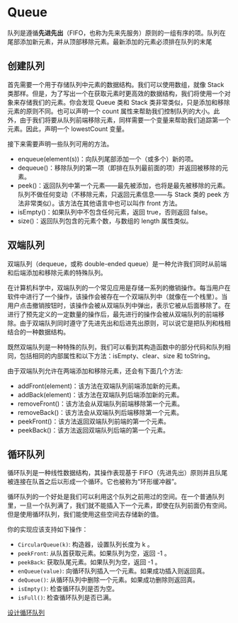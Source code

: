 # Queue

队列是遵循**先进先出**（FIFO，也称为先来先服务）原则的一组有序的项。队列在尾部添加新元素，并从顶部移除元素。最新添加的元素必须排在队列的末尾

## 创建队列

首先需要一个用于存储队列中元素的数据结构。我们可以使用数组，就像 Stack 类那样。但是，为了写出一个在获取元素时更高效的数据结构，我们将使用一个对象来存储我们的元素。你会发现 Queue 类和 Stack 类非常类似，只是添加和移除元素的原则不同。也可以声明一个 count 属性来帮助我们控制队列的大小。此外，由于我们将要从队列前端移除元素，同样需要一个变量来帮助我们追踪第一个元素。因此，声明一个 lowestCount 变量。

接下来需要声明一些队列可用的方法。

- enqueue(element(s))：向队列尾部添加一个（或多个）新的项。
- dequeue()：移除队列的第一项（即排在队列最前面的项）并返回被移除的元素。
- peek()：返回队列中第一个元素——最先被添加，也将是最先被移除的元素。队列不做任何变动（不移除元素，只返回元素信息——与 Stack 类的 peek 方法非常类似）。该方法在其他语言中也可以叫作 front 方法。
- isEmpty()：如果队列中不包含任何元素，返回 true，否则返回 false。
- size()：返回队列包含的元素个数，与数组的 length 属性类似。

## 双端队列

双端队列（dequeue，或称 double-ended queue）是一种允许我们同时从前端和后端添加和移除元素的特殊队列。

在计算机科学中，双端队列的一个常见应用是存储一系列的撤销操作。每当用户在软件中进行了一个操作，该操作会被存在一个双端队列中（就像在一个栈里）。当用户点击撤销按钮时，该操作会被从双端队列中弹出，表示它被从后面移除了。在进行了预先定义的一定数量的操作后，最先进行的操作会被从双端队列的前端移除。由于双端队列同时遵守了先进先出和后进先出原则，可以说它是把队列和栈相结合的一种数据结构。

既然双端队列是一种特殊的队列，我们可以看到其构造函数中的部分代码和队列相同，包括相同的内部属性和以下方法：isEmpty、clear、size 和 toString。

由于双端队列允许在两端添加和移除元素，还会有下面几个方法:

- addFront(element)：该方法在双端队列前端添加新的元素。
- addBack(element)：该方法在双端队列后端添加新的元素。
- removeFront()：该方法会从双端队列前端移除第一个元素。
- removeBack()：该方法会从双端队列后端移除第一个元素。
- peekFront()：该方法返回双端队列前端的第一个元素。
- peekBack()：该方法返回双端队列后端的第一个元素。

## 循环队列

循环队列是一种线性数据结构，其操作表现基于 FIFO（先进先出）原则并且队尾被连接在队首之后以形成一个循环。它也被称为“环形缓冲器”。

循环队列的一个好处是我们可以利用这个队列之前用过的空间。在一个普通队列里，一旦一个队列满了，我们就不能插入下一个元素，即使在队列前面仍有空间。但是使用循环队列，我们能使用这些空间去存储新的值。

你的实现应该支持如下操作：

- `CircularQueue(k)`: 构造器，设置队列长度为 k 。
- `peekFront`: 从队首获取元素。如果队列为空，返回 -1 。
- `peekBack`: 获取队尾元素。如果队列为空，返回 -1 。
- `enQueue(value)`: 向循环队列插入一个元素。如果成功插入则返回真。
- `deQueue()`: 从循环队列中删除一个元素。如果成功删除则返回真。
- `isEmpty()`: 检查循环队列是否为空。
- `isFull()`: 检查循环队列是否已满。

[设计循环队列](https://leetcode-cn.com/problems/design-circular-queue/)
